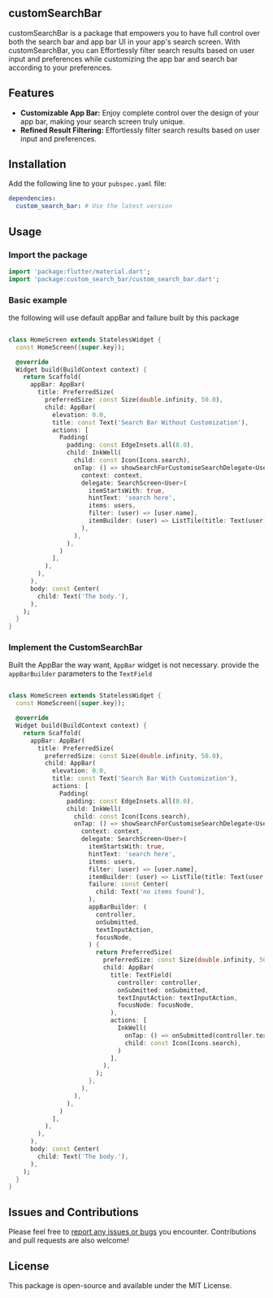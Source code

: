 ## customSearchBar

customSearchBar is a package that empowers you to have full control over both the search bar and app bar UI in your app's search screen. With customSearchBar, you can Effortlessly filter search results based on user input and preferences while customizing the app bar and search bar according to your preferences.

## Features

- **Customizable App Bar:** Enjoy complete control over the design of your app bar, making your search screen truly unique.
- **Refined Result Filtering:** Effortlessly filter search results based on user input and preferences.

## Installation

Add the following line to your `pubspec.yaml` file:

```yaml
dependencies:
  custom_search_bar: # Use the latest version
```

## Usage

### Import the package

```dart
import 'package:flutter/material.dart';
import 'package:custom_search_bar/custom_search_bar.dart';
```

### Basic example

the following will use default appBar and failure built by this package

```dart

class HomeScreen extends StatelessWidget {
  const HomeScreen({super.key});

  @override
  Widget build(BuildContext context) {
    return Scaffold(
      appBar: AppBar(
        title: PreferredSize(
          preferredSize: const Size(double.infinity, 50.0),
          child: AppBar(
            elevation: 0.0,
            title: const Text('Search Bar Without Customization'),
            actions: [
              Padding(
                padding: const EdgeInsets.all(8.0),
                child: InkWell(
                  child: const Icon(Icons.search),
                  onTap: () => showSearchForCustomiseSearchDelegate<User>(
                    context: context,
                    delegate: SearchScreen<User>(
                      itemStartsWith: true,
                      hintText: 'search here',
                      items: users,
                      filter: (user) => [user.name],
                      itemBuilder: (user) => ListTile(title: Text(user)),
                    ),
                  ),
                ),
              )
            ],
          ),
        ),
      ),
      body: const Center(
        child: Text('The body.'),
      ),
    );
  }
}

```

### Implement the CustomSearchBar

Built the AppBar the way want, `AppBar` widget is not necessary.
provide the `appBarBuilder` parameters to the `TextField`

```dart

class HomeScreen extends StatelessWidget {
  const HomeScreen({super.key});

  @override
  Widget build(BuildContext context) {
    return Scaffold(
      appBar: AppBar(
        title: PreferredSize(
          preferredSize: const Size(double.infinity, 50.0),
          child: AppBar(
            elevation: 0.0,
            title: const Text('Search Bar With Customization'),
            actions: [
              Padding(
                padding: const EdgeInsets.all(8.0),
                child: InkWell(
                  child: const Icon(Icons.search),
                  onTap: () => showSearchForCustomiseSearchDelegate<User>(
                    context: context,
                    delegate: SearchScreen<User>(
                      itemStartsWith: true,
                      hintText: 'search here',
                      items: users,
                      filter: (user) => [user.name],
                      itemBuilder: (user) => ListTile(title: Text(user.name)),
                      failure: const Center(
                        child: Text('no items found'),
                      ),
                      appBarBuilder: (
                        controller,
                        onSubmitted,
                        textInputAction,
                        focusNode,
                      ) {
                        return PreferredSize(
                          preferredSize: const Size(double.infinity, 50),
                          child: AppBar(
                            title: TextField(
                              controller: controller,
                              onSubmitted: onSubmitted,
                              textInputAction: textInputAction,
                              focusNode: focusNode,
                            ),
                            actions: [
                              InkWell(
                                onTap: () => onSubmitted(controller.text),
                                child: const Icon(Icons.search),
                              )
                            ],
                          ),
                        );
                      },
                    ),
                  ),
                ),
              )
            ],
          ),
        ),
      ),
      body: const Center(
        child: Text('The body.'),
      ),
    );
  }
}
```

## Issues and Contributions

Please feel free to [report any issues or bugs](https://github.com/safvan-husain/custom_search_bar/issues) you encounter. Contributions and pull requests are also welcome!

## License

This package is open-source and available under the MIT License.

```

```

```

```
